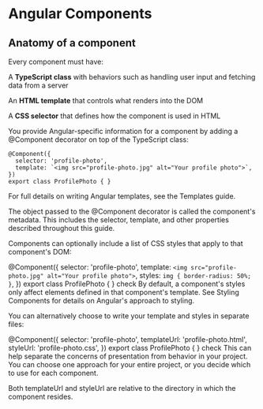 # Angular Components

## Anatomy of a component

Every component must have:

A **TypeScript class** with behaviors such as handling user input and fetching data from a server

An **HTML template** that controls what renders into the DOM

A **CSS selector** that defines how the component is used in HTML

You provide Angular-specific information for a component by adding a @Component decorator on top of the TypeScript class:

```angular
@Component({
  selector: 'profile-photo',
  template: `<img src="profile-photo.jpg" alt="Your profile photo">`,
})
export class ProfilePhoto { }
```

For full details on writing Angular templates, see the Templates guide.

The object passed to the @Component decorator is called the component's metadata. This includes the selector, template, and other properties described throughout this guide.

Components can optionally include a list of CSS styles that apply to that component's DOM:

@Component({
  selector: 'profile-photo',
  template: `<img src="profile-photo.jpg" alt="Your profile photo">`,
  styles: `img { border-radius: 50%; }`,
})
export class ProfilePhoto { }
check
By default, a component's styles only affect elements defined in that component's template. See Styling Components for details on Angular's approach to styling.

You can alternatively choose to write your template and styles in separate files:

@Component({
  selector: 'profile-photo',
  templateUrl: 'profile-photo.html',
  styleUrl: 'profile-photo.css',
})
export class ProfilePhoto { }
check
This can help separate the concerns of presentation from behavior in your project. You can choose one approach for your entire project, or you decide which to use for each component.

Both templateUrl and styleUrl are relative to the directory in which the component resides.
